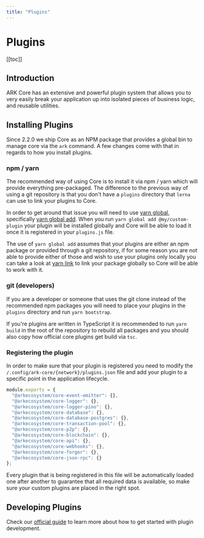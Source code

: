 ```yaml
---
title: "Plugins"
---
```


# Plugins

[[toc]]

## Introduction

ARK Core has an extensive and powerful plugin system that allows you to very easily break your application up into isolated pieces of business logic, and reusable utilities.

## Installing Plugins

Since 2.2.0 we ship Core as an NPM package that provides a global bin to manage core via the `ark` command. A few changes come with that in regards to how you install plugins.

### npm / yarn

The recommended way of using Core is to install it via npm / yarn which will provide everything pre-packaged. The difference to the previous way of using a git repository is that you don't have a `plugins` directory that `lerna` can use to link your plugins to Core.

In order to get around that issue you will need to use [yarn global](https://yarnpkg.com/lang/en/docs/cli/global/#toc-yarn-global), specifically [yarn global add](https://yarnpkg.com/en/docs/cli/add). When you run `yarn global add @my/custom-plugin` your plugin will be installed globally and Core will be able to load it once it is registered in your `plugins.js` file.

The use of `yarn global add` assumes that your plugins are either an npm package or provided through a git repository, if for some reason you are not able to provide either of those and wish to use your plugins only locally you can take a look at [yarn link](https://yarnpkg.com/lang/en/docs/cli/link/) to link your package globally so Core will be able to work with it.

### git (developers)

If you are a developer or someone that uses the git clone instead of the recommended npm packages you will need to place your plugins in the `plugins` directory and run `yarn bootstrap`.

If you're plugins are written in TypeScript it is recommended to run `yarn build` in the root of the repository to rebuild all packages and you should also copy how official core plugins get build via `tsc`.

### Registering the plugin

In order to make sure that your plugin is registered you need to modify the `/.config/ark-core/{network}/plugins.json` file and add your plugin to a specific point in the application lifecycle.

```js
module.exports = {
  "@arkecosystem/core-event-emitter": {},
  "@arkecosystem/core-logger": {},
  "@arkecosystem/core-logger-pino": {},
  "@arkecosystem/core-database": {},
  "@arkecosystem/core-database-postgres": {},
  "@arkecosystem/core-transaction-pool": {},
  "@arkecosystem/core-p2p": {},
  "@arkecosystem/core-blockchain": {},
  "@arkecosystem/core-api": {},
  "@arkecosystem/core-webhooks": {},
  "@arkecosystem/core-forger": {},
  "@arkecosystem/core-json-rpc": {}
};
```

Every plugin that is being registered in this file will be automatically loaded one after another to guarantee that all required data is available, so make sure your custom plugins are placed in the right spot.

## Developing Plugins

Check our [official guide](/tutorials/core/plugins/how-to-write-a-core-plugin.html) to learn more about how to get started with plugin development.
